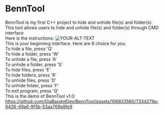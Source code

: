 # BennTool
BennTool is my first C++ project to hide and unhide file(s) and folder(s). This tool allows users to hide and unhide file(s) and folder(s) through CMD interface
<br>Here is the instructions:
<picture>
 <img alt="YOUR-ALT-TEXT" src="https://i.imgur.com/9YxCJUU.png">
</picture>
<br>This is your beginning interface. Here are 8 choice for you.
<br>To hide a file, press 'Q'
<br>To hide a folder, press 'W'
<br>To unhide a file, press 'A'
<br>To unhide a folder, press 'S'
<br>To hide files, press 'E'
<br>To hide folders, press 'R'
<br>To unhide files, press 'D'
<br>To unhide folder, press 'F'
<br>To exit program, press 'Q'
<br>This is the demo of BennTool v1.0:<br>
https://github.com/GiaBaodotDev/BennTool/assets/106833560/733d279a-9426-49a6-9f5b-53aa769a9fe9

